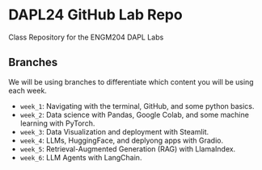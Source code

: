 # DAPL24 GitHub Lab Repo
Class Repository for the ENGM204 DAPL Labs


## Branches
We will be using branches to differentiate which content you will be using each week. 

- `week_1`: Navigating with the terminal, GitHub, and some python basics. 
- `week_2`: Data science with Pandas, Google Colab, and some machine learning with PyTorch.
- `week_3`: Data Visualization and deployment with Steamlit.
- `week_4`: LLMs, HuggingFace, and deplyong apps with Gradio.
- `week_5`: Retrieval-Augmented Generation (RAG) with LlamaIndex.
- `week_6`: LLM Agents with LangChain.
